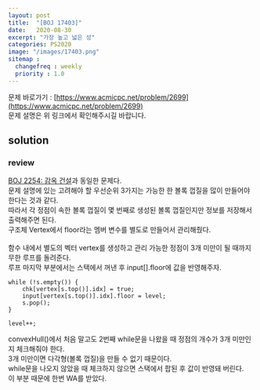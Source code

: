 ```yaml
---
layout: post
title:  "[BOJ 17403]"
date:   2020-08-30
excerpt: "가장 높고 넓은 성"
categories: PS2020
image: "/images/17403.png"
sitemap :
  changefreq : weekly
  priority : 1.0
---
```


문제 바로가기 : [https://www.acmicpc.net/problem/2699](https://www.acmicpc.net/problem/2699)<br>
문제 설명은 위 링크에서 확인해주시길 바랍니다.
<br>
## solution
<script src="https://gist.github.com/yooniversal/29e7f731501bed2beed188f1aa2c24d9.js"></script>

### review
[BOJ 2254: 감옥 건설](https://www.acmicpc.net/problem/2254)과 동일한 문제다.<br>
문제 설명에 있는 고려해야 할 우선순위 3가지는 가능한 한 볼록 껍질을 많이 만들어야 한다는 것과 같다.<br>
따라서 각 정점이 속한 볼록 껍질이 몇 번째로 생성된 볼록 껍질인지만 정보를 저장해서 출력해주면 된다.<br>
구조체 Vertex에서 floor라는 멤버 변수를 별도로 만들어서 관리해줬다.<br>
<br>
함수 내에서 별도의 벡터 vertex를 생성하고 관리 가능한 정점이 3개 미만이 될 때까지 무한 루프를 돌려준다.<br>
루프 마지막 부분에서는 스택에서 꺼낸 후 input[].floor에 값을 반영해주자.<br>
```
while (!s.empty()) {
    chk[vertex[s.top()].idx] = true;
    input[vertex[s.top()].idx].floor = level;
    s.pop();
}

level++;
```
convexHull()에서 처음 말고도 2번째 while문을 나왔을 때 정점의 개수가 3개 미만인지 체크해줘야 한다.<br>
3개 미만이면 다각형(볼록 껍질)을 만들 수 없기 때문이다.<br>
while문을 나오지 않았을 때 체크하지 않으면 스택에서 팝된 후 값이 반영돼 버린다.<br>
이 부분 때문에 한번 WA를 받았다.

<script src="https://utteranc.es/client.js"
        repo="yooniversal/blog-comments"
        issue-term="pathname"
        theme="github-light"
        crossorigin="anonymous"
        async>
</script>
